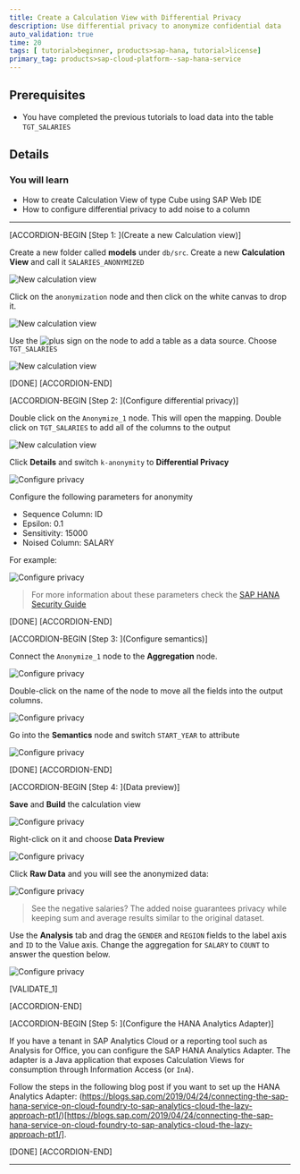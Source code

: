 ```yaml
---
title: Create a Calculation View with Differential Privacy
description: Use differential privacy to anonymize confidential data
auto_validation: true
time: 20
tags: [ tutorial>beginner, products>sap-hana, tutorial>license]
primary_tag: products>sap-cloud-platform--sap-hana-service
---
```


## Prerequisites
 - You have completed the previous tutorials to load data into the table `TGT_SALARIES`


## Details
### You will learn
  - How to create Calculation View of type Cube using SAP Web IDE
  - How to configure differential privacy to add noise to a column


---

[ACCORDION-BEGIN [Step 1: ](Create a new Calculation view)]

Create a new folder called **models** under `db/src`. Create a new **Calculation View** and call it `SALARIES_ANONYMIZED`

![New calculation view](1.png)

Click on the `anonymization` node and then click on the white canvas to drop it.

![New calculation view](2.png)

Use the ![plus sign](3.png) on the node to add a table as a data source. Choose `TGT_SALARIES`

![New calculation view](4.png)

[DONE]
[ACCORDION-END]

[ACCORDION-BEGIN [Step 2: ](Configure differential privacy)]

Double click on the `Anonymize_1` node. This will open the mapping. Double click on `TGT_SALARIES` to add all of the columns to the output

![New calculation view](5.png)

Click **Details** and switch `k-anonymity` to **Differential Privacy**

![Configure privacy](6.png)

Configure the following parameters for anonymity

  - Sequence Column: ID
  - Epsilon: 0.1
  - Sensitivity: 15000
  - Noised Column: SALARY

For example:

![Configure privacy](7.png)

> For more information about these parameters check the [SAP HANA Security Guide](https://help.sap.com/viewer/b3ee5778bc2e4a089d3299b82ec762a7/2.0.04/en-US/ace3f36bad754cc9bbfe2bf473fccf2f.html)

[DONE]
[ACCORDION-END]


[ACCORDION-BEGIN [Step 3: ](Configure semantics)]

Connect the `Anonymize_1` node to the **Aggregation** node.

![Configure privacy](1.gif)

Double-click on the name of the node to move all the fields into the output columns.

![Configure privacy](8.png)

Go into the **Semantics** node and switch `START_YEAR` to attribute

![Configure privacy](12.png)

[DONE]
[ACCORDION-END]

[ACCORDION-BEGIN [Step 4: ](Data preview)]

**Save** and **Build** the calculation view

![Configure privacy](9.png)

Right-click on it and choose **Data Preview**

![Configure privacy](10.png)

Click **Raw Data** and you will see the anonymized data:

![Configure privacy](11.png)

> See the negative salaries? The added noise guarantees privacy while keeping sum and average results similar to the original dataset.

Use the **Analysis** tab and drag the `GENDER` and `REGION` fields to the label axis and `ID` to the Value axis.
Change the aggregation for `SALARY` to `COUNT` to answer the question below.

![Configure privacy](14.png)


[VALIDATE_1]

[ACCORDION-END]

[ACCORDION-BEGIN [Step 5: ](Configure the HANA Analytics Adapter)]

If you have a tenant in SAP Analytics Cloud or a reporting tool such as Analysis for Office, you can configure the SAP HANA Analytics Adapter. The adapter is a Java application that exposes Calculation Views for consumption through Information Access (or `InA`).

Follow the steps in the following blog post if you want to set up the HANA Analytics Adapter: (https://blogs.sap.com/2019/04/24/connecting-the-sap-hana-service-on-cloud-foundry-to-sap-analytics-cloud-the-lazy-approach-pt1/)[https://blogs.sap.com/2019/04/24/connecting-the-sap-hana-service-on-cloud-foundry-to-sap-analytics-cloud-the-lazy-approach-pt1/].

[DONE]
[ACCORDION-END]

---
